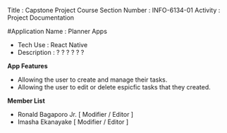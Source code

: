 <!-- # planner-app-react-native -->
<!-- Final Group Project -->

Title                   :   Capstone Project
Course Section Number	:   INFO-6134-01
Activity                :   Project Documentation

#Application Name    :   Planner Apps
- Tech Use           :   React Native
- Description        :   ? ? ? ? ? ?

**App Features**
- Allowing the user to create and manage their tasks.
- Allowing the user to edit or delete espicfic tasks that they created.

**Member List**
- Ronald Bagaporo Jr. [ Modifier / Editor ]
- Imasha Ekanayake [ Modifier / Editor ]

